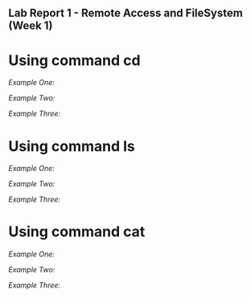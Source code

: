 ## Lab Report 1 - Remote Access and FileSystem (Week 1)

# Using command cd
*Example One:*

*Example Two:* 


*Example Three:*


# Using command ls
*Example One:*

*Example Two:* 


*Example Three:*


# Using command cat
*Example One:*

*Example Two:* 


*Example Three:*

